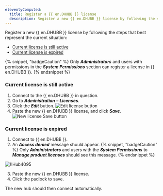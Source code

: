 ```yaml
---
eleventyComputed:
  title: Register a {{ en.DHUBB }} license
  description: Register a new {{ en.DHUBB }} license by following the steps that best represent the current situation.
---
```

Register a new {{ en.DHUBB }} license by following the steps that best represent the current situation:

* [Current license is still active](#my-current-license-is-still-active)
* [Current license is expired](#my-current-license-is-expired)

{% snippet, "badgeCaution" %}
Only ***Administrators*** and users with permissions in the ***System Permissions*** section can register a license in {{ en.DHUBB }}.
{% endsnippet %}

### Current license is still active

1. Connect to the {{ en.DHUBB }} in question.
1. Go to ***Administration*** – ***Licenses***.
1. Click the ***Edit*** button.
![Edit license button](https://cdnweb.devolutions.net/docs/HUBB4015_2024_2.png)
1. Paste the new {{ en.DHUBB }} license, and click ***Save***.
![New license Save button](https://cdnweb.devolutions.net/docs/HUBB4016_2024_2.png)

### Current license is expired

1. Connect to {{ en.DHUBB }}.
1. An ***Access denied*** message should appear.
{% snippet, "badgeCaution" %}
Only ***Administrators*** and users with the ***System Permissions*** to ***Manage product licenses*** should see this message.
{% endsnippet %}

![!!Hub4095](https://cdnweb.devolutions.net/docs/docs_en_hub_Hub4095.png)

3. Paste the new {{ en.DHUBB }} license.
1. Click the padlock to save.

The new hub should then connect automatically.